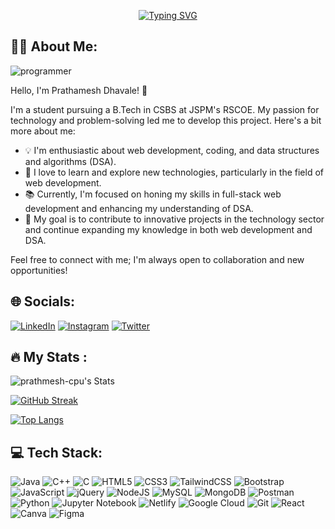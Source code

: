 <p align="center">
<a href="https://git.io/typing-svg"><img src="https://readme-typing-svg.demolab.com?font=Reem+Kufi+Fun&size=25&duration=2500&pause=300&color=2BE8F7&center=true&random=false&width=435&lines=Hey+There+%F0%9F%91%8B;This+is+Prathamesh;Welcome+to+My+World!" alt="Typing SVG" /></a>
</p>


## 🧑‍💻 About Me:

![programmer](https://github.com/prathmesh-cpu/prathmesh-cpu/assets/56761941/425ff4b3-cf13-4bd7-b32c-68ac63f64ec7)

Hello, I'm Prathamesh Dhavale! 🚀

I'm a student pursuing a B.Tech in CSBS at JSPM's RSCOE. My passion for technology and problem-solving led me to develop this project. Here's a bit more about me:

- 💡 I'm enthusiastic about web development, coding, and data structures and algorithms (DSA).
- 🌱 I love to learn and explore new technologies, particularly in the field of web development.
- 📚 Currently, I'm focused on honing my skills in full-stack web development and enhancing my understanding of DSA.
- 🎯 My goal is to contribute to innovative projects in the technology sector and continue expanding my knowledge in both web development and DSA.

Feel free to connect with me; I'm always open to collaboration and new opportunities!

## 🌐 Socials:


[![LinkedIn](https://img.shields.io/badge/LinkedIn-%230077B5.svg?logo=linkedin&logoColor=white)](https://www.linkedin.com/in/dprathamesh/)
[![Instagram](https://img.shields.io/badge/Instagram-%23E4405F.svg?logo=Instagram&logoColor=white)](https://www.instagram.com/endeavour_2003/)
[![Twitter](https://img.shields.io/badge/Twitter-%231DA1F2.svg?logo=Twitter&logoColor=white)](https://twitter.com/prathmesh2404)

<!-- ![Profile Views](https://komarev.com/ghpvc/?username=prathmesh-cpu&color=orange) -->


## 🔥 My Stats :

![prathmesh-cpu's Stats](https://github-readme-stats.vercel.app/api?username=prathmesh-cpu&theme=slateorange&show_icons=true&bg_color=000000)

[![GitHub Streak](https://github-readme-streak-stats.herokuapp.com/?user=prathmesh-cpu&theme=dark&background=000000)]()

[![Top Langs](https://github-readme-stats.vercel.app/api/top-langs/?username=prathmesh-cpu&layout=compact&theme=vision-friendly-dark)](https://github.com/anuraghazra/github-readme-stats)

## 💻 Tech Stack:

![Java](https://img.shields.io/badge/java-%23ED8B00.svg?style=for-the-badge&logo=CoffeeScript&logoColor=white)
![C++](https://img.shields.io/badge/c++-%2300599C.svg?style=for-the-badge&logo=c%2B%2B&logoColor=white)
![C](https://img.shields.io/badge/c-%2300599C.svg?style=for-the-badge&logo=c&logoColor=white)
![HTML5](https://img.shields.io/badge/html5-%23E34F26.svg?style=for-the-badge&logo=html5&logoColor=white)
![CSS3](https://img.shields.io/badge/css3-%231572B6.svg?style=for-the-badge&logo=css3&logoColor=white)
![TailwindCSS](https://img.shields.io/badge/tailwindcss-%2338B2AC.svg?style=for-the-badge&logo=tailwind-css&logoColor=white)
![Bootstrap](https://img.shields.io/badge/bootstrap-%238511FA.svg?style=for-the-badge&logo=bootstrap&logoColor=white)
![JavaScript](https://img.shields.io/badge/javascript-%23323330.svg?style=for-the-badge&logo=javascript&logoColor=%23F7DF1E)
![jQuery](https://img.shields.io/badge/jquery-%230769AD.svg?style=for-the-badge&logo=jquery&logoColor=white)
![NodeJS](https://img.shields.io/badge/node.js-6DA55F?style=for-the-badge&logo=node.js&logoColor=white)
![MySQL](https://img.shields.io/badge/mysql-%231572B6.svg?style=for-the-badge&logo=mysql&logoColor=white)
![MongoDB](https://img.shields.io/badge/MongoDB-%234ea94b.svg?style=for-the-badge&logo=mongodb&logoColor=white)
![Postman](https://img.shields.io/badge/Postman-FF6C37?style=for-the-badge&logo=postman&logoColor=white)
![Python](https://img.shields.io/badge/python-%23323330.svg?style=for-the-badge&logo=python&logoColor=%23F7DF1E)
![Jupyter Notebook](https://img.shields.io/badge/jupyter-%23323330.svg?style=for-the-badge&logo=jupyter&logoColor=%23ED8B00)
![Netlify](https://img.shields.io/badge/netlify-%23000000.svg?style=for-the-badge&logo=netlify&logoColor=#00C7B7)
![Google Cloud](https://img.shields.io/badge/Google%20Cloud-%234285F4.svg?style=for-the-badge&logo=google-cloud&logoColor=white)
![Git](https://img.shields.io/badge/git-%23F05033.svg?style=for-the-badge&logo=git&logoColor=white)
![React](https://img.shields.io/badge/react-%2320232a.svg?style=for-the-badge&logo=react&logoColor=%2361DAFB)
![Canva](https://img.shields.io/badge/Canva-%2300C4CC.svg?style=for-the-badge&logo=Canva&logoColor=white)
![Figma](https://img.shields.io/badge/figma-%23F24E1E.svg?style=for-the-badge&logo=figma&logoColor=white)
